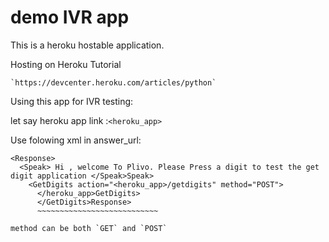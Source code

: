 demo IVR app
=====================

This is a heroku hostable application.

Hosting on Heroku Tutorial
~~~~~~~~~~~~~~~~~~~~~~~~~~~~
`https://devcenter.heroku.com/articles/python`
~~~~~~~~~~~~~~~~~~~~~~~~~~~~~~~~~~~~~~~~
Using this app for IVR testing:


let say heroku app link :`<heroku_app>`

Use folowing xml in answer_url:
~~~~~~~~~~~~~~~~~~~~~~~~~~~~~~~~~
<Response>
  <Speak> Hi , welcome To Plivo. Please Press a digit to test the get digit application </Speak>Speak>
    <GetDigits action="<heroku_app>/getdigits" method="POST">
      </heroku_app>GetDigits>
      </GetDigits>Response>
      ~~~~~~~~~~~~~~~~~~~~~~~~~~~

method can be both `GET` and `POST`
